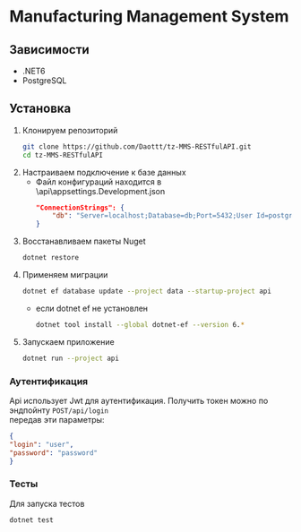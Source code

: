 
# Manufacturing Management System
## Зависимости
* .NET6
* PostgreSQL
## Установка
1. Клонируем репозиторий
    ```bash
    git clone https://github.com/Daottt/tz-MMS-RESTfulAPI.git
    cd tz-MMS-RESTfulAPI
    ```
2. Настраиваем подключение к базе данных
    - Файл конфигураций находится в \api\appsettings.Development.json
        ```json
        "ConnectionStrings": {
            "db": "Server=localhost;Database=db;Port=5432;User Id=postgres; Password=password"
        }
        ```
3. Восстанавливаем пакеты Nuget
    ```bash
    dotnet restore
    ```
4. Применяем миграции
	```bash
	dotnet ef database update --project data --startup-project api
	```
	- если dotnet ef не установлен
		```bash
		dotnet tool install --global dotnet-ef --version 6.*
		```
5. Запускаем приложение
	```bash
	dotnet run --project api
	```
### Аутентификация
Api использует Jwt для аутентификация. Получить токен можно по эндпойнту ```POST/api/login```  
передав эти параметры: 
```json
{
"login": "user",
"password": "password"
}
```
### Тесты
Для запуска тестов
```bash
dotnet test
```
